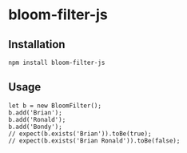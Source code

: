 # bloom-filter-js

## Installation

    npm install bloom-filter-js

## Usage

    let b = new BloomFilter();
    b.add('Brian');
    b.add('Ronald');
    b.add('Bondy');
    // expect(b.exists('Brian')).toBe(true);
    // expect(b.exists('Brian Ronald')).toBe(false);

